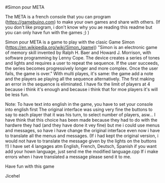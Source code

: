 #Simon pour META

The META is a french console that you can program (https://gamebuino.com) to make your own games and share with others. 
(If you don't like program, i don't know why you ae reading this readme but you can only have fun with the games  ;) )

Simon pour META is a game to play with the clasic Game Simon (https://en.wikipedia.org/wiki/Simon_(game))
"Simon is an electronic game of memory skill invented by Ralph H. Baer and Howard J. Morrison, with software programming by Lenny Cope. 
The device creates a series of tones and lights and requires a user to repeat the sequence. 
If the user succeeds, the series becomes progressively longer and more complex. 
Once the user fails, the game is over."
With multi playes, it's same: the game add a note and the players ae playing all the sequence alternatively. 
The first making an error in the sequence is eliminated. 
I have fix the limit of players at 4 because i think it's enough and because i think that for moe players it's will be less fun.

Note: To have text into english in the game, you have to set your console into english first
      The original interface was using very fine the buttons to say to each player that it was his turn, to select number of players, asw...
      I have think that this choice has been made because they had to do with the hardwre they had (and they have done it vey fine) but me i could use menus and messages, so have i have change the original interface even now i have to translate all the menus and messages.
      (If i had kept the original version, i would not have to translate the message given by the lights on the buttons !!)
      I have set 4 langages atm English, French, Deutsch, Spanish if you want add your hown language, just send me the modified language.cpp
      If i make errors when i have translated a message please send it to me.
      
Have fun with this game

Jicehel
